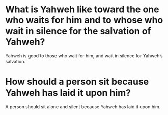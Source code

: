 # What is Yahweh like toward the one who waits for him and to whose who wait in silence for the salvation of Yahweh?

Yahweh is good to those who wait for him, and wait in silence for Yahweh’s salvation.

# How should a person sit because Yahweh has laid it upon him?

A person should sit alone and silent because Yahweh has laid it upon him.
